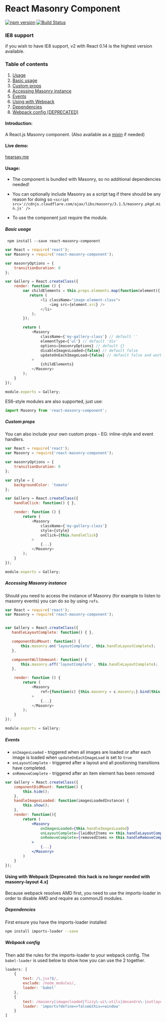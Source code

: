 React Masonry Component
=======================

[![npm version](https://badge.fury.io/js/react-masonry-component.svg)](http://badge.fury.io/js/react-masonry-component)
[![Build Status](https://travis-ci.org/eiriklv/react-masonry-component.svg?branch=master)](https://travis-ci.org/eiriklv/react-masonry-component)

### IE8 support
if you wish to have IE8 support, v2 with React 0.14 is the highest version available.

### Table of contents
1. [Usage](#usage)
  1. [Basic usage](#basic-usage)
  2. [Custom props](#custom-props)
  3. [Accessing Masonry instance](#accessing-masonry-instance)
  4. [Events](#events)
3. [Using with Webpack](#using-with-webpack)
  1. [Dependencies](#dependencies)
  2. [Webpack config \[DEPRECATED\]](#webpack-config)

#### Introduction:
A React.js Masonry component. (Also available as a [mixin](https://github.com/eiriklv/react-masonry-mixin) if needed)

#### Live demo:
[hearsay.me](http://www.hearsay.me)

#### Usage:

* The component is bundled with Masonry, so no additional dependencies needed!
* You can optionally include Masonry as a script tag if there should be any reason for doing so
`<script src='//cdnjs.cloudflare.com/ajax/libs/masonry/3.1.5/masonry.pkgd.min.js' />`

* To use the component just require the module.

##### Basic usage
``` npm install --save react-masonry-component```
```js
var React = require('react');
var Masonry = require('react-masonry-component');

var masonryOptions = {
    transitionDuration: 0
};

var Gallery = React.createClass({
    render: function () {
        var childElements = this.props.elements.map(function(element){
           return (
                <li className="image-element-class">
                    <img src={element.src} />
                </li>
            );
        });

        return (
            <Masonry
                className={'my-gallery-class'} // default ''
                elementType={'ul'} // default 'div'
                options={masonryOptions} // default {}
                disableImagesLoaded={false} // default false
                updateOnEachImageLoad={false} // default false and works only if disableImagesLoaded is false
            >
                {childElements}
            </Masonry>
        );
    }
});

module.exports = Gallery;
```

ES6-style modules are also supported, just use:

```js
import Masonry from 'react-masonry-component';
```

##### Custom props
You can also include your own custom props - EG: inline-style and event handlers.

```js
var React = require('react');
var Masonry = require('react-masonry-component');

var masonryOptions = {
    transitionDuration: 0
};

var style = {
    backgroundColor: 'tomato'
};

var Gallery = React.createClass({
    handleClick: function() { },

    render: function () {
        return (
            <Masonry
                className={'my-gallery-class'}
                style={style}
                onClick={this.handleClick}
            >
                {...}
            </Masonry>
        );
    }
});

module.exports = Gallery;
```

##### Accessing Masonry instance
Should you need to access the instance of Masonry (for example to listen to masonry events)
you can do so by using `refs`.

 ```js
 var React = require('react');
 var Masonry = require('react-masonry-component');


 var Gallery = React.createClass({
    handleLayoutComplete: function() { },

    componentDidMount: function() {
        this.masonry.on('layoutComplete', this.handleLayoutComplete);
    },

    componentWillUnmount: function() {
        this.masonry.off('layoutComplete', this.handleLayoutComplete);
    },

     render: function () {
         return (
             <Masonry
                 ref={function(c) {this.masonry = c.masonry;}.bind(this)}
             >
                 {...}
             </Masonry>
         );
     }
 });

 module.exports = Gallery;
 ```

##### Events

- `onImagesLoaded` - triggered when all images are loaded or after each image is loaded when `updateOnEachImageLoad` is set to `true`
- `onLayoutComplete` - triggered after a layout and all positioning transitions have completed. 
- `onRemoveComplete` - triggered after an item element has been removed

```jsx
var Gallery = React.createClass({
    componentDidMount: function() {
        this.hide();
    },
    handleImagesLoaded: function(imagesLoadedInstance) {
        this.show();
    },
    render: function(){
        return (
            <Masonry
                onImagesLoaded={this.handleImagesLoaded}
                onLayoutComplete={laidOutItems => this.handleLayoutComplete(laidOutItems)}
                onRemoveComplete={removedItems => this.handleRemoveComplete(removedItems)}
            >
                {...}
            </Masonry>
        )
    }
});
```

#### Using with Webpack [Deprecated: this hack is no longer needed with masonry-layout 4.x]
Because webpack resolves AMD first, you need to use the imports-loader in order to disable AMD
and require as commonJS modules.

##### Dependencies
First ensure you have the imports-loader installed
```sh
npm install imports-loader --save
```

##### Webpack config
Then add the rules for the imports-loader to your webpack config.
The `babel-loader` is used below to show how you can use the 2 together.
```js
loaders: [
    {
        test: /\.jsx?$/,
        exclude: /node_modules/,
        loader: 'babel'
    },
    {
        test: /masonry|imagesloaded|fizzy\-ui\-utils|desandro\-|outlayer|get\-size|doc\-ready|eventie|eventemitter/,
        loader: 'imports?define=>false&this=>window'
    }
]
```
